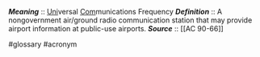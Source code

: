 ***Meaning*** :: <u>Uni</u>versal <u>Com</u>munications Frequency
***Definition***    :: A nongovernment air/ground radio communication station that may provide airport information at public-use airports.
***Source***         :: [[AC 90-66]]

#glossary #acronym